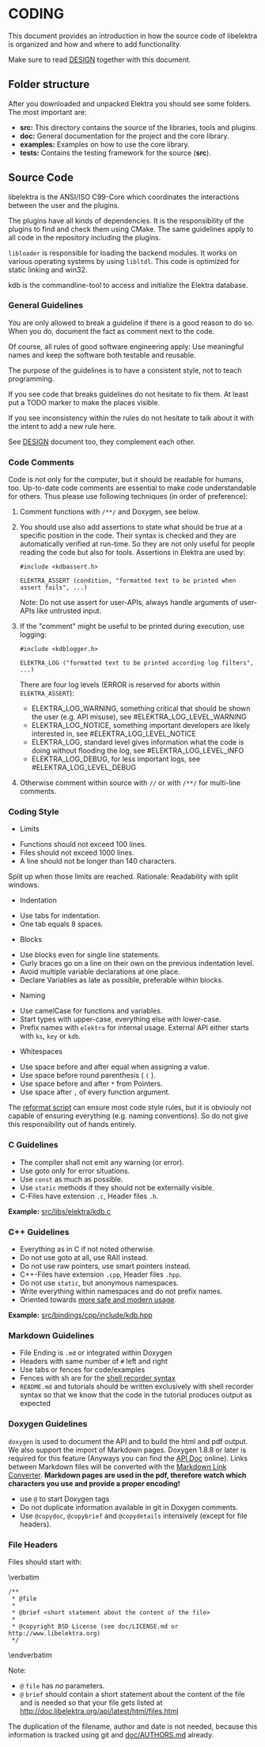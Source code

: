 # CODING #

This document provides an introduction in how the source code of
libelektra is organized and how and where to add functionality.

Make sure to read [DESIGN](/doc/DESIGN.md) together with this document.

## Folder structure ##

After you downloaded and unpacked Elektra you should see some folders.
The most important are:

 * **src:** This directory contains the source of the libraries, tools and plugins.
 * **doc:** General documentation for the project and the core library.
 * **examples:** Examples on how to use the core library.
 * **tests:** Contains the testing framework for the source (**src**).

## Source Code ##

libelektra is the ANSI/ISO C99-Core which coordinates the interactions
between the user and the plugins.

The plugins have all kinds of dependencies. It is the responsibility of
the plugins to find and check them using CMake. The same guidelines
apply to all code in the repository including the plugins.

`libloader` is responsible for loading the backend modules. It works on
various operating systems by using `libltdl`. This code is optimized
for static linking and win32.

kdb is the commandline-tool to access and initialize the Elektra database.

### General Guidelines ###

You are only allowed to break a guideline if there is a good reason
to do so. When you do, document the fact as comment next to the code.

Of course, all rules of good software engineering apply: Use meaningful
names and keep the software both testable and reusable.

The purpose of the guidelines is to have a consistent
style, not to teach programming.

If you see code that breaks guidelines do not hesitate to fix them. At least put a
TODO marker to make the places visible.

If you see inconsistency within the rules do not hesitate to talk about it with the
intent to add a new rule here.

See [DESIGN](/doc/DESIGN.md) document too, they complement each other.

### Code Comments ###

Code is not only for the computer, but it should be readable for humans, too.
Up-to-date code comments are essential to make code understandable for others.
Thus please use following techniques (in order of preference):

1. Comment functions with `/**/` and Doxygen, see below.

2. You should use also add assertions to state what should be true at a specific
   position in the code. Their syntax is checked and they are automatically
   verified at run-time. So they are not only useful for people reading the
   code but also for tools. Assertions in Elektra are used by:

   `#include <kdbassert.h>` 

   `ELEKTRA_ASSERT (condition, "formatted text to be printed when assert fails", ...)` 

   Note: Do not use assert for user-APIs, always handle arguments of user-APIs like
   untrusted input.

3. If the "comment" might be useful to be printed during execution, use logging:

   `#include <kdblogger.h>` 

   `ELEKTRA_LOG ("formatted text to be printed according log filters", ...)` 

   There are four log levels (ERROR is reserved for aborts within `ELEKTRA_ASSERT`):
   - ELEKTRA_LOG_WARNING, something critical that should be shown the user (e.g. API misuse), see #ELEKTRA_LOG_LEVEL_WARNING
   - ELEKTRA_LOG_NOTICE, something important developers are likely interested in, see #ELEKTRA_LOG_LEVEL_NOTICE
   - ELEKTRA_LOG, standard level gives information what the code is doing without flooding the log, see #ELEKTRA_LOG_LEVEL_INFO
   - ELEKTRA_LOG_DEBUG, for less important logs, see #ELEKTRA_LOG_LEVEL_DEBUG

4. Otherwise comment within source with `//` or with `/**/` for multi-line
   comments.

### Coding Style ###

- Limits

 * Functions should not exceed 100 lines.
 * Files should not exceed 1000 lines.
 * A line should not be longer than 140 characters.

Split up when those limits are reached.
Rationale: Readability with split windows.

- Indentation

 * Use tabs for indentation.
 * One tab equals 8 spaces.

- Blocks

 * Use blocks even for single line statements.
 * Curly braces go on a line on their own on the previous indentation level.
 * Avoid multiple variable declarations at one place.
 * Declare Variables as late as possible, preferable within blocks.

- Naming

 * Use camelCase for functions and variables.
 * Start types with upper-case, everything else with lower-case.
 * Prefix names with `elektra` for internal usage. External API either starts
   with `ks`, `key` or `kdb`.

- Whitespaces

 * Use space before and after equal when assigning a value.
 * Use space before round parenthesis ( `(` ).
 * Use space before and after `*` from Pointers.
 * Use space after `,` of every function argument.

The [reformat script](/scripts/reformat-source) can ensure most code style rules,
but it is obviouly not capable of ensuring everything (e.g. naming conventions).
So do not give this responsibility out of hands entirely.

### C Guidelines ###

 * The compiler shall not emit any warning (or error).
 * Use goto only for error situations.
 * Use `const` as much as possible.
 * Use `static` methods if they should not be externally visible.
 * C-Files have extension `.c`, Header files `.h`.

**Example:** [src/libs/elektra/kdb.c](/src/libs/elektra/kdb.c)

### C++ Guidelines ###

 * Everything as in C if not noted otherwise.
 * Do not use goto at all, use RAII instead.
 * Do not use raw pointers, use smart pointers instead.
 * C++-Files have extension `.cpp`, Header files `.hpp`.
 * Do not use `static`, but anonymous namespaces.
 * Write everything within namespaces and do not prefix names.
 * Oriented towards [more safe and modern usage](https://github.com/isocpp/CppCoreGuidelines/blob/master/CppCoreGuidelines.md).

**Example:** [src/bindings/cpp/include/kdb.hpp](/src/bindings/cpp/include/kdb.hpp)

### Markdown Guidelines ###

 * File Ending is `.md` or integrated within Doxygen
 * Headers with same number of `#` left and right
 * Use tabs or fences for code/examples
 * Fences with sh are for the [shell recorder syntax](/tests/shell/shell_recorder/tutorial_wrapper)
 * `README.md` and tutorials should be written exclusively with shell recorder syntax
   so that we know that the code in the tutorial produces output as expected


### Doxygen Guidelines ###

`doxygen` is used to document the API and to build the html and pdf output.
We also support the import of Markdown pages. Doxygen 1.8.8 or later
is required for this feature (Anyways you can find the
[API Doc](http://doc.libelektra.org/api/latest/html/) online).
Links between Markdown files will be converted with the
[Markdown Link Converter](/doc/markdownlinkconverter/README.md).
**Markdown pages are used in the pdf, therefore watch which characters you use and
provide a proper encoding!**

 * use `@` to start Doxygen tags
 * Do not duplicate information available in git in Doxygen comments.
 * Use `@copydoc`, `@copybrief` and `@copydetails` intensively (except for file headers).

### File Headers ###

Files should start with:

\verbatim

	/**
	 * @file
	 *
	 * @brief <short statement about the content of the file>
	 *
	 * @copyright BSD License (see doc/LICENSE.md or http://www.libelektra.org)
	 */

\endverbatim

Note:

- `@` `file` has *no* parameters.
- `@` `brief` should contain a short statement about the content of the file and is needed
  so that your file gets listed at http://doc.libelektra.org/api/latest/html/files.html

The duplication of the filename, author and date is not needed, because
this information is tracked using git and [doc/AUTHORS.md](AUTHORS.md) already.
